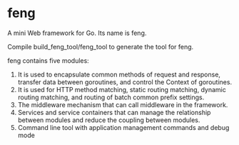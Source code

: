 # feng
A mini Web framework for Go. Its name is feng.

Compile build_feng_tool/feng_tool to generate the tool for feng.

feng contains five modules:
1. It is used to encapsulate common methods of request and response, transfer data between goroutines, and control the Context of goroutines.
2. It is used for HTTP method matching, static routing matching, dynamic routing matching, and routing of batch common prefix settings.
3. The middleware mechanism that can call middleware in the framework.
4. Services and service containers that can manage the relationship between modules and reduce the coupling between modules.
5. Command line tool with application management commands and debug mode



